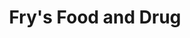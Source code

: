 ---
title: "Fry's Food and Drug"
url: /phoenix/frys-food-and-drug-west-cactus-road/
shop: Supermarkt
---